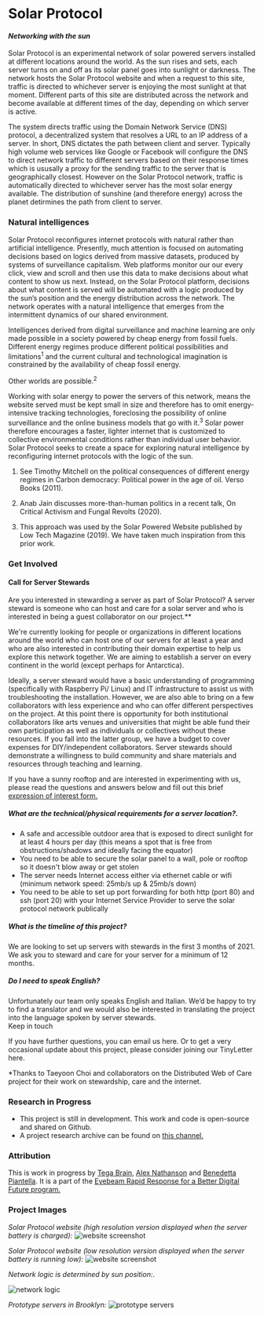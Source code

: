 
# Solar Protocol  
#### *Networking with the sun*  
  
Solar Protocol is an experimental network of solar powered servers installed at different locations around the world. As the sun rises and sets, each server turns on and off as its solar panel goes into sunlight or darkness. The network hosts the Solar Protocol website and when a request to this site, traffic is directed to whichever server is enjoying the most sunlight at that moment. Different parts of this site are distributed across the network and become available at different times of the day, depending on which server is active.  
  
The system directs traffic using the Domain Network Service (DNS) protocol, a decentralized system that resolves a URL to an IP address of a server. In short, DNS dictates the path between client and server. Typically high volume web services like Google or Facebook will configure the DNS to direct network traffic to different servers based on their response times which is ususally a proxy for the sending traffic to the server that is geographically closest. However on the Solar Protocol network, traffic is automatically directed to whichever server has the most solar energy available. The distribution of sunshine (and therefore energy) across the planet detirmines the path from client to server.   
  
### Natural intelligences  
  
Solar Protocol reconfigures internet protocols with natural rather than artificial intelligence. Presently, much attention is focused on automating decisions based on logics derived from massive datasets, produced by systems of surveillance capitalism. Web platforms monitor our our every click, view and scroll and then use this data to make decisions about what content to show us next. Instead, on the Solar Protocol platform, decisions about what content is served will be automated with a logic produced by the sun’s position and the energy distribution across the network. The network operates with a natural intelligence that emerges from the intermittent dynamics of our shared environment.  
  
Intelligences derived from digital surveillance and machine learning are only made possible in a society powered by cheap energy from fossil fuels. Different energy regimes produce different political possibilities and limitations<sup>1</sup> and the current cultural and technological imagination is constrained by the availability of cheap fossil energy.  
  
Other worlds are possible.<sup>2</sup>  
  
Working with solar energy to power the servers of this network, means the website served must be kept small in size and therefore has to omit energy-intensive tracking technologies, foreclosing the possibility of online surveillance and the online business models that go with it.<sup>3</sup> Solar power therefore encourages a faster, lighter internet that is customized to collective environmental conditions rather than individual user behavior. Solar Protocol seeks to create a space for exploring natural intelligence by reconfiguring internet protocols with the logic of the sun.  
  
1. See Timothy Mitchell on the political consequences of different energy regimes in Carbon democracy: Political power in the age of oil. Verso Books (2011).  
  
2. Anab Jain discusses more-than-human politics in a recent talk, On Critical Activism and Fungal Revolts (2020).  
  
3. This approach was used by the Solar Powered Website published by Low Tech Magazine (2019). We have taken much inspiration from this prior work.  

### Get Involved   
#### Call for Server Stewards  
  
Are you interested in stewarding a server as part of Solar Protocol? A server steward is someone who can host and care for a solar server and who is interested in being a guest collaborator on our project.**  
  
We're currently looking for people or organizations in different locations around the world who can host one of our servers for at least a year and who are also interested in contributing their domain expertise to help us explore this network together. We are aiming to establish a server on every continent in the world (except perhaps for Antarctica).  
  
Ideally, a server steward would have a basic understanding of programming (specifically with Raspberry Pi/ Linux) and IT infrastructure to assist us with troubleshooting the installation. However, we are also able to bring on a few collaborators with less experience and who can offer different perspectives on the project. At this point there is opportunity for both institutional collaborators like arts venues and universities that might be able fund their own participation as well as individuals or collectives without these resources. If you fall into the latter group, we have a budget to cover expenses for DIY/independent collaborators. Server stewards should demonstrate a willingness to build community and share materials and resources through teaching and learning.  
  
If you have a sunny rooftop and are interested in experimenting with us, please read the questions and answers below and fill out this brief [expression of interest form.](https://airtable.com/shrwTVfy9TAvg5oHk)
##### *What are the technical/physical requirements for a server location?*. 
  
* A safe and accessible outdoor area that is exposed to direct sunlight for at least 4 hours per day (this means a spot that is free from obstructions/shadows and ideally facing the equator)  
* You need to be able to secure the solar panel to a wall, pole or rooftop so it doesn't blow away or get stolen  
* The server needs Internet access either via ethernet cable or wifi (minimum network speed: 25mb/s up & 25mb/s down)  
* You need to be able to set up port forwarding for both http (port 80) and ssh (port 20) with your Internet Service Provider to serve the solar protocol network publically  

##### *What is the timeline of this project?*

We are looking to set up servers with stewards in the first 3 months of 2021. We ask you to steward and care for your server for a minimum of 12 months.
##### *Do I need to speak English?*  
  
Unfortunately our team only speaks English and Italian. We’d be happy to try to find a translator and we would also be interested in translating the project into the language spoken by server stewards.  
Keep in touch

If you have further questions, you can email us here. Or to get a very occasional update about this project, please consider joining our TinyLetter here.

*Thanks to Taeyoon Choi and collaborators on the Distributed Web of Care project for their work on stewardship, care and the internet.
### Research in Progress  

* This project is still in development. This work and code is open-source and shared on Github.  
* A project research archive can be found on [this channel.](https://www.are.na/tega-brain/solar-powered-media)  

### Attribution
  
This is work in progress by [Tega Brain](http://tegabrain.com/), [Alex Nathanson](http://www.alexnathanson.com/about.html) and [Benedetta Piantella](https://engineering.nyu.edu/faculty/benedetta-piantella). It is a part of the [Eyebeam Rapid Response for a Better Digital Future program.](https://www.eyebeam.org/rapidresponse/) 

### Project Images

*Solar Protocol website (high resolution version displayed when the server battery is charged):*
![website screenshot](images/website.png)

*Solar Protocol website (low resolution version displayed when the server battery is running low):*
![website screenshot](images/website2.png)

*Network logic is determined by sun position:*. 

![network logic](images/network-logic.jpg)

*Prototype servers in Brooklyn:*
![prototype servers](images/servers.png)



